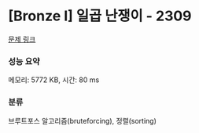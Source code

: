 # [Bronze I] 일곱 난쟁이 - 2309 

[문제 링크](https://www.acmicpc.net/problem/2309) 

### 성능 요약

메모리: 5772 KB, 시간: 80 ms

### 분류

브루트포스 알고리즘(bruteforcing), 정렬(sorting)

